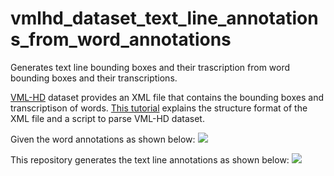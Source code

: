 # vmlhd_dataset_text_line_annotations_from_word_annotations
Generates text line bounding boxes and their trascription from word bounding boxes and their transcriptions.


[VML-HD](http://tc11.cvc.uab.es/datasets/VML-HD_1) dataset provides an XML file that contains the bounding boxes and transcriptison of words. [This tutorial](https://majeek.github.io/tutorials/vmlHD/) explains the structure format of the XML file and a script to parse VML-HD dataset.

Given the word annotations as shown below:
![](https://github.com/beratkurar/vmlhd_dataset_text_line_annotations_from_word_annotations/tree/main/md_images/word_annotations.png)

This repository generates the text line annotations as shown below:
![](https://github.com/beratkurar/vmlhd_dataset_text_line_annotations_from_word_annotations/tree/main/md_images/textline_annotations.png)







